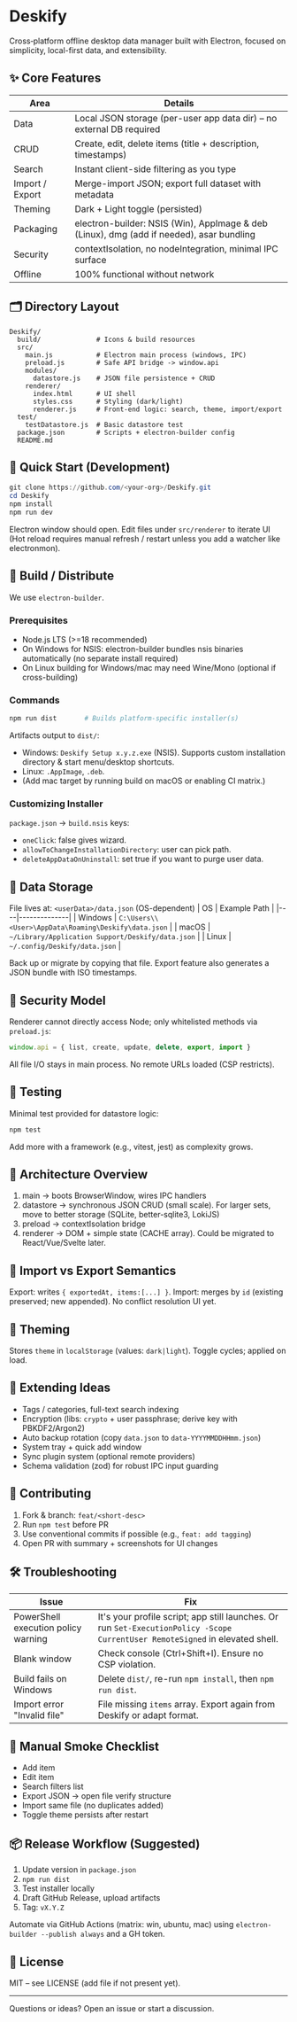 # Deskify

Cross‑platform offline desktop data manager built with Electron, focused on simplicity, local-first data, and extensibility.

## ✨ Core Features
| Area | Details |
|------|---------|
| Data | Local JSON storage (per-user app data dir) – no external DB required |
| CRUD | Create, edit, delete items (title + description, timestamps) |
| Search | Instant client-side filtering as you type |
| Import / Export | Merge-import JSON; export full dataset with metadata |
| Theming | Dark + Light toggle (persisted) |
| Packaging | electron-builder: NSIS (Win), AppImage & deb (Linux), dmg (add if needed), asar bundling |
| Security | contextIsolation, no nodeIntegration, minimal IPC surface |
| Offline | 100% functional without network |

## 🗂 Directory Layout
```
Deskify/
  build/              # Icons & build resources
  src/
    main.js           # Electron main process (windows, IPC)
    preload.js        # Safe API bridge -> window.api
    modules/
      datastore.js    # JSON file persistence + CRUD
    renderer/
      index.html      # UI shell
      styles.css      # Styling (dark/light)
      renderer.js     # Front-end logic: search, theme, import/export
  test/
    testDatastore.js  # Basic datastore test
  package.json        # Scripts + electron-builder config
  README.md
```

## 🚀 Quick Start (Development)
```powershell
git clone https://github.com/<your-org>/Deskify.git
cd Deskify
npm install
npm run dev
```
Electron window should open. Edit files under `src/renderer` to iterate UI (Hot reload requires manual refresh / restart unless you add a watcher like electronmon).

## 🔨 Build / Distribute
We use `electron-builder`.

### Prerequisites
- Node.js LTS (>=18 recommended)
- On Windows for NSIS: electron-builder bundles nsis binaries automatically (no separate install required)
- On Linux building for Windows/mac may need Wine/Mono (optional if cross-building)

### Commands
```powershell
npm run dist       # Builds platform-specific installer(s)
```
Artifacts output to `dist/`:
- Windows: `Deskify Setup x.y.z.exe` (NSIS). Supports custom installation directory & start menu/desktop shortcuts.
- Linux: `.AppImage`, `.deb`.
- (Add mac target by running build on macOS or enabling CI matrix.)

### Customizing Installer
`package.json` -> `build.nsis` keys:
- `oneClick`: false gives wizard.
- `allowToChangeInstallationDirectory`: user can pick path.
- `deleteAppDataOnUninstall`: set true if you want to purge user data.

## 💾 Data Storage
File lives at: `<userData>/data.json` (OS-dependent)
| OS | Example Path |
|----|--------------|
| Windows | `C:\Users\\<User>\AppData\Roaming\Deskify\data.json` |
| macOS | `~/Library/Application Support/Deskify/data.json` |
| Linux | `~/.config/Deskify/data.json` |

Back up or migrate by copying that file. Export feature also generates a JSON bundle with ISO timestamps.

## 🔐 Security Model
Renderer cannot directly access Node; only whitelisted methods via `preload.js`:
```js
window.api = { list, create, update, delete, export, import }
```
All file I/O stays in main process. No remote URLs loaded (CSP restricts).

## 🧪 Testing
Minimal test provided for datastore logic:
```powershell
npm test
```
Add more with a framework (e.g., vitest, jest) as complexity grows.

## 🧱 Architecture Overview
1. main -> boots BrowserWindow, wires IPC handlers
2. datastore -> synchronous JSON CRUD (small scale). For larger sets, move to better storage (SQLite, better-sqlite3, LokiJS)
3. preload -> contextIsolation bridge
4. renderer -> DOM + simple state (CACHE array). Could be migrated to React/Vue/Svelte later.

## 🔄 Import vs Export Semantics
Export: writes `{ exportedAt, items:[...] }`.
Import: merges by `id` (existing preserved; new appended). No conflict resolution UI yet.

## 🎨 Theming
Stores `theme` in `localStorage` (values: `dark|light`). Toggle cycles; applied on load.

## 🧩 Extending Ideas
- Tags / categories, full-text search indexing
- Encryption (libs: `crypto` + user passphrase; derive key with PBKDF2/Argon2)
- Auto backup rotation (copy `data.json` to `data-YYYYMMDDHHmm.json`)
- System tray + quick add window
- Sync plugin system (optional remote providers)
- Schema validation (zod) for robust IPC input guarding

## 🤝 Contributing
1. Fork & branch: `feat/<short-desc>`
2. Run `npm test` before PR
3. Use conventional commits if possible (e.g., `feat: add tagging`)
4. Open PR with summary + screenshots for UI changes

## 🛠 Troubleshooting
| Issue | Fix |
|-------|-----|
| PowerShell execution policy warning | It's your profile script; app still launches. Or run `Set-ExecutionPolicy -Scope CurrentUser RemoteSigned` in elevated shell. |
| Blank window | Check console (Ctrl+Shift+I). Ensure no CSP violation. |
| Build fails on Windows | Delete `dist/`, re-run `npm install`, then `npm run dist`. |
| Import error "Invalid file" | File missing `items` array. Export again from Deskify or adapt format. |

## 🧪 Manual Smoke Checklist
- Add item
- Edit item
- Search filters list
- Export JSON -> open file verify structure
- Import same file (no duplicates added)
- Toggle theme persists after restart

## 📦 Release Workflow (Suggested)
1. Update version in `package.json`
2. `npm run dist`
3. Test installer locally
4. Draft GitHub Release, upload artifacts
5. Tag: `vX.Y.Z`

Automate via GitHub Actions (matrix: win, ubuntu, mac) using `electron-builder --publish always` and a GH token.

## 📜 License
MIT – see LICENSE (add file if not present yet).

---
Questions or ideas? Open an issue or start a discussion.
